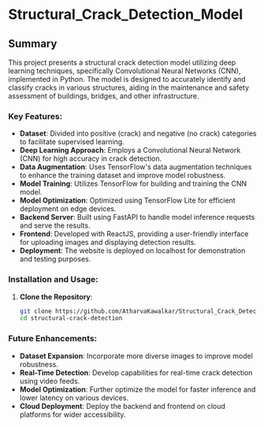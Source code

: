 # Structural_Crack_Detection_Model

## Summary

This project presents a structural crack detection model utilizing deep learning techniques, specifically Convolutional Neural Networks (CNN), implemented in Python. The model is designed to accurately identify and classify cracks in various structures, aiding in the maintenance and safety assessment of buildings, bridges, and other infrastructure.

### Key Features:
- **Dataset**: Divided into positive (crack) and negative (no crack) categories to facilitate supervised learning.
- **Deep Learning Approach**: Employs a Convolutional Neural Network (CNN) for high accuracy in crack detection.
- **Data Augmentation**: Uses TensorFlow's data augmentation techniques to enhance the training dataset and improve model robustness.
- **Model Training**: Utilizes TensorFlow for building and training the CNN model.
- **Model Optimization**: Optimized using TensorFlow Lite for efficient deployment on edge devices.
- **Backend Server**: Built using FastAPI to handle model inference requests and serve the results.
- **Frontend**: Developed with ReactJS, providing a user-friendly interface for uploading images and displaying detection results.
- **Deployment**: The website is deployed on localhost for demonstration and testing purposes.

### Installation and Usage:
1. **Clone the Repository**:
   ```bash
   git clone https://github.com/AtharvaKawalkar/Structural_Crack_Detection_Model
   cd structural-crack-detection

### Future Enhancements:
- **Dataset Expansion**: Incorporate more diverse images to improve model robustness.
- **Real-Time Detection**: Develop capabilities for real-time crack detection using video feeds.
- **Model Optimization**: Further optimize the model for faster inference and lower latency on various devices.
- **Cloud Deployment**: Deploy the backend and frontend on cloud platforms for wider accessibility.
